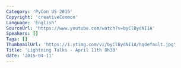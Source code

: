 ```yaml
---
Category: 'PyCon US 2015'
Copyright: 'creativeCommon'
Language: 'English'
SourceUrl: 'https://www.youtube.com/watch?v=byClBydNI1A'
Speakers: []
Tags: []
ThumbnailUrl: 'https://i.ytimg.com/vi/byClBydNI1A/hqdefault.jpg'
Title: 'Lightning Talks - April 11th 8h30'
date: '2015-04-11'
---
```

